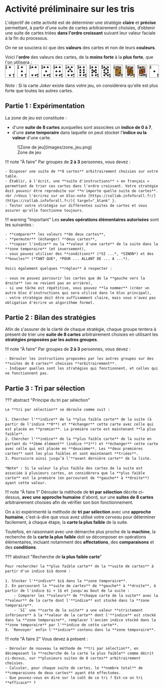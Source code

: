 # Activité préliminaire sur les tris

L'objectif de cette activité est de déterminer une stratégie **claire** et **précise** permettant, à partir d'une suite de cartes arbitrairement choisies, d’obtenir une suite de cartes triées **dans l'ordre croissant** suivant leur valeur faciale à la fin du processus.

On ne se souciera ici que des **valeurs** des cartes et non de leurs **couleurs**.

Voici l'**ordre** des valeurs des cartes, de la **moins forte** à la **plus forte**, que l'on utilisera :
![Ordre des cartes](images/ordre_cartes.png)

*Note* : Si la carte *Joker* existe dans votre jeu, on considèrera qu'elle est plus forte que toutes les autres cartes.

## Partie 1 : Expérimentation

La zone de jeu est constituée :

- d'une **suite de 8 cartes** auxquelles sont associées un **indice de 0 à 7**,
- d'une **zone temporaire** dans laquelle on peut stocker l'**indice ou la valeur** d'une carte.

<figure markdown>
  ![Zone de jeu](images/zone_jeu.png)
  <figcaption>Zone de jeu</figcaption>
</figure>

!!! note "À faire"
    Par groupes de **2 à 3** personnes, vous devez :

    - Disposer une suite de **8 cartes** arbitrairement choisies sur votre table.
    - Établir, à l'écrit, une **suite d'instructions** « en français » permettant de trier ces cartes dans l'ordre croissant. Votre stratégie doit pouvoir être reproduite sur **n'importe quelle suite de cartes**.<br />Vous l'écrirez sur un bloc-note [https://collab.infoforall.fr/](https://collab.infoforall.fr/){ target="_blank" }.
    - Tester votre stratégie sur différentes suites de cartes et vous assurer qu'elle fonctionne toujours.

!!! warning "Important"
    Les **seules opérations élémentaires autorisées** sont les suivantes :

    - **comparer** les valeurs **de deux cartes**,
    - **permuter** (échanger) **deux cartes**,
    - **copier l'indice** ou la **valeur d'une carte** de la suite dans la **zone temporaire** (et inversement),
    - vous pouvez utiliser des **conditions** (*SI ...*, *SINON*) et des **boucles** (*TANT QUE*, *POUR ... ALLANT DE ... A ...*).

    Voici également quelques **règles** à respecter :

    - vous ne pouvez parcourir les cartes que de la **gauche vers la droite** (on ne revient pas en arrière),
    - si une tâche est répétitive, vous pouvez **la nommer** (créer un autre bloc d'instructions qui sera utilisé dans le bloc principal),
    - votre stratégie doit être suffisamment claire, mais vous n'avez pas obligation d'écrire un algorithme formel.

## Partie 2 : Bilan des stratégies

Afin de s'assurer de la clarté de chaque stratégie, chaque groupe tentera à présent de trier une **suite de 8 cartes** arbitrairement choisies en utilisant les **stratégies proposées par les autres groupes**.

!!! note "À faire"
    Par groupes de **2 à 3** personnes, vous devez :

    - Dérouler les instructions proposées par les autres groupes sur des **suites de 8 cartes** choisies **arbitrairement**.
    - Indiquer quelles sont les stratégies qui fonctionnent, et celles qui ne fonctionnent pas.

## Partie 3 : Tri par sélection

??? abstract "Principe du tri par sélection"

    Le **tri par sélection** se déroule comme suit :

    1. Chercher l'**indice** de la **plus faible carte** de la suite (à partir de l'indice **0**) et **échanger** cette carte avec celle qui est placée en **premier**. La première carte est maintenant **la plus faible**.
    2. Chercher l'**indice** de la **plus faible carte** de la suite en partant du **2ème élément** (indice **1**) et **échanger** cette carte avec celle qui est placée en **deuxième**. Les **deux premières cartes** sont les plus faibles et sont maintenant **triées**.
    3. Poursuivre ainsi jusqu’à l’**avant dernière carte** de la liste.

    *Note* : Si la valeur la plus faible des cartes de la suite est associée à plusieurs cartes, on considèrera que la **plus faible carte** est la première (en parcourant de **gauche** à **droite**) ayant cette valeur.

!!! note "À faire 1"
    Dérouler la méthode de **tri par sélection** décrite ci-dessus, **avec une approche humaine** d'abord, sur une **suites de 8 cartes** arbitrairement choisies afin de vérifier son bon fonctionnement.

On a ici expérimenté la méthode de **tri par sélection** avec une **approche humaine**, c'est-à-dire que vous avez utilisé votre *cerveau* pour déterminer facilement, à chaque étape, la **carte la plus faible** de la suite.

Toutefois, en raisonnant avec une démarche plus proche de la **machine**, la recherche de la **carte la plus faible** doit se décomposer en opérations élémentaires, incluant notamment des **affectations**, des **comparaisons** et des **conditions**.

??? abstract "Recherche de **la plus faible carte**"

    Pour rechercher la **plus faible carte** de la **suite de cartes** à partir d'un indice $i$ donné :

    1. Stocker l'**indice** $i$ dans la **zone temporaire**.
    2. En parcourant la **suite de cartes** de **gauche** à **droite**, à partir de l'indice $i + 1$ et jusqu'au bout de la suite :
        - Comparer les **valeurs** de **chaque carte de la suite** avec la **valeur** de la carte dont l'**indice** est stocké dans la **zone temporaire**.
        - `SI` une **carte de la suite** a une valeur **strictement inférieure** à la **valeur de la carte** dont l'**indice** est stocké dans la **zone temporaire**, remplacer l'ancien indice stocké dans la **zone temporaire** par l'**indice de cette carte**.
    3. `Renvoyer` enfin l'**indice** contenu dans la **zone temporaire**.

!!! note "À faire 2"
    Vous devez à présent :

    - Dérouler de nouveau la méthode de **tri par sélection**, en décomposant la **recherche de la carte la plus faible** comme décrit ci-dessus, sur **plusieurs suites de 8 cartes** arbitrairement choisies.
    - Calculer, pour chaque suite de cartes, le **nombre total** de **comparaisons de deux cartes** ayant été effectuées.
    - Que pouvez-vous en dire sur le coût de ce tri ? Est-ce un tri **efficace** ?